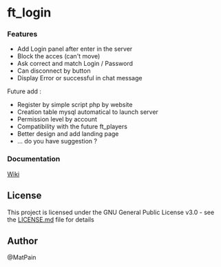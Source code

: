 # ft_login

### Features ###

- Add Login panel after enter in the server
- Block the acces (can't move)
- Ask correct and match Login / Password
- Can disconnect by button
- Display Error or successful in chat message


Future add :
- Register by simple script php by website
- Creation table mysql automatical to launch server
- Permission level by account
- Compatibility with the future ft_players
- Better design and add landing page
- ... do you have suggestion ?



### Documentation ###

[Wiki](https://github.com/FivemTools/ft_login/wiki)


## License ##

This project is licensed under the GNU General Public License v3.0 - see the [LICENSE.md](LICENSE.md) file for details


## Author ##

@MatPain
